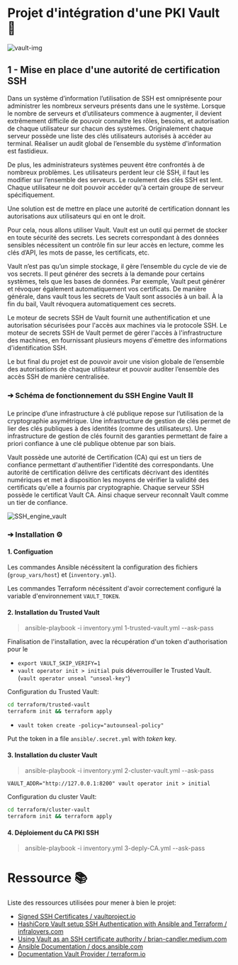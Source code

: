 # Projet d'intégration d'une PKI Vault 🔐

![vault-img](https://user-images.githubusercontent.com/23292338/137619469-ea19821c-7f2d-4cef-b1c7-d93a085c2c64.png)

## 1 - Mise en place d'une autorité de certification SSH

Dans un système d’information l’utilisation de SSH est omniprésente pour administrer les nombreux serveurs présents dans une le système. Lorsque le nombre de serveurs et d’utilisateurs commence à augmenter, il devient extrêmement difficile de pouvoir connaître les rôles, besoins, et autorisation de chaque utilisateur sur chacun des systèmes. Originalement chaque serveur possède une liste des clés utilisateurs autorisés à accéder au terminal. Réaliser un audit global de l’ensemble du système d'information est fastidieux.

De plus, les administrateurs systèmes peuvent être confrontés à de nombreux problèmes. Les utilisateurs perdent leur clé SSH, il faut les modifier sur l’ensemble des serveurs. Le roulement des clés SSH est lent. Chaque utilisateur ne doit pouvoir accéder qu'à certain groupe de serveur spécifiquement.

Une solution est de mettre en place une autorité de certification donnant les autorisations aux utilisateurs qui en ont le droit.

Pour cela, nous allons utiliser Vault. Vault est un outil qui permet de stocker en toute sécurité des secrets. Les secrets correspondant à des données sensibles nécessitent un contrôle fin sur leur accès en lecture, comme les clés d’API, les mots de passe, les certificats, etc.

Vault n’est pas qu’un simple stockage, il gère l’ensemble du cycle de vie de vos secrets. Il peut générer des secrets à la demande pour certains systèmes, tels que les bases de données. Par exemple, Vault peut générer et révoquer également automatiquement vos certificats. De manière générale, dans vault tous les secrets de Vault sont associés à un bail. À la fin du bail, Vault révoquera automatiquement ces secrets.

Le moteur de secrets SSH de Vault fournit une authentification et une autorisation sécurisées pour l'accès aux machines via le protocole SSH. Le moteur de secrets SSH de Vault permet de gérer l'accès à l'infrastructure des machines, en fournissant plusieurs moyens d'émettre des informations d'identification SSH.

Le but final du projet est de pouvoir avoir une vision globale de l’ensemble des autorisations de chaque utilisateur et pouvoir auditer l’ensemble des accès SSH de manière centralisée.

### ➔ Schéma de fonctionnement du SSH Engine Vault ⛓️

Le principe d’une infrastructure à clé publique repose sur l’utilisation de la cryptographie asymétrique. Une infrastructure de gestion de clés permet de lier des clés publiques à des identités (comme des utilisateurs). Une infrastructure de gestion de clés fournit des garanties permettant de faire a priori confiance à une clé publique obtenue par son biais.

Vault possède une autorité de Certification (CA) qui est un tiers de confiance permettant d'authentifier l'identité des correspondants. Une autorité de certification délivre des certificats décrivant des identités numériques et met à disposition les moyens de vérifier la validité des certificats qu'elle a fournis par cryptographie.
Chaque serveur SSH possède le certificat Vault CA. Ainsi chaque serveur reconnaît Vault comme un tier de confiance. 

![SSH_engine_vault](https://user-images.githubusercontent.com/23292338/137619295-0556ba7a-6cf9-4413-bd96-dcc979ad8a4a.png)

### ➔ Installation ⚙️

#### 1. Configuation

Les commandes Ansible nécéssitent la configuration des fichiers (`group_vars/host`) et (`inventory.yml`).

Les commandes Terraform nécéssitent d'avoir correctement configuré la variable d'environnement `VAULT_TOKEN`.

#### 2. Installation du Trusted Vault

> ansible-playbook -i inventory.yml 1-trusted-vault.yml --ask-pass

Finalisation de l'installation, avec la récupération d'un token d'authorisation pour le 

  - `export VAULT_SKIP_VERIFY=1`
  - `vault operator init > initial` puis déverrouiller le Trusted Vault. (`vault operator unseal "unseal-key"`)

Configuration du Trusted Vault:

```bash
cd terraform/trusted-vault
terraform init && terraform apply
```

  - `vault token create -policy="autounseal-policy"`

Put the token in a file `ansible/.secret.yml` with *token* key.

#### 3. Installation du cluster Vault

> ansible-playbook -i inventory.yml 2-cluster-vault.yml --ask-pass

`VAULT_ADDR="http://127.0.0.1:8200" vault operator init > initial`

Configuration du cluster Vault:

```bash
cd terraform/cluster-vault
terraform init && terraform apply
```

#### 4. Déploiement du CA PKI SSH

> ansible-playbook -i inventory.yml 3-deply-CA.yml --ask-pass

# Ressource 📚

Liste des ressources utilisées pour mener à bien le projet:
* [Signed SSH Certificates / vaultproject.io](https://www.vaultproject.io/docs/secrets/ssh/signed-ssh-certificates)
* [HashiCorp Vault setup SSH Authentication with Ansible and Terraform / infralovers.com](https://www.infralovers.com/en/articles/2021/03/03/hashicorp-vault-and-ssh-with-ansibleterraform/)
* [Using Vault as an SSH certificate authority / brian-candler.medium.com](https://brian-candler.medium.com/using-hashicorp-vault-as-an-ssh-certificate-authority-14d713673c9a)
* [Ansible Documentation / docs.ansible.com](https://docs.ansible.com/)
* [Documentation Vault Provider / terraform.io](https://registry.terraform.io/providers/hashicorp/vault/latest/docs)
